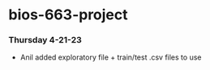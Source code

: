 # bios-663-project

### Thursday 4-21-23 
  - Anil added exploratory file + train/test .csv files to use

